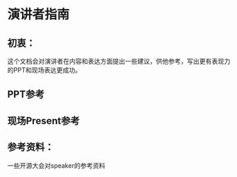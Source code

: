 # 演讲者指南

## 初衷：
这个文档会对演讲者在内容和表达方面提出一些建议，供他参考，写出更有表现力的PPT和现场表达更成功。

## PPT参考

## 现场Present参考

## 参考资料：
一些开源大会对speaker的参考资料
